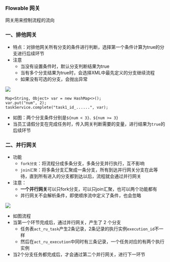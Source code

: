 ###  Flowable 网关
网关用来控制流程的流向

### 一、排他网关
* 特点：对排他网关所有分支的条件进行判断，选择第一个条件计算为true的分支进行后续环节
* 注意
  * 当没有设置条件时，默认分支判断结果为true
  * 当有多个分支结果为true时，会选择XML中最先定义的分支继续流程
  * 如果没有可选的分支，会抛出异常

![](https://fgq233.github.io/imgs/workflow/flow08.png)

```
Map<String, Object> var = new HashMap<>();
var.put("num", 2);
taskService.complete("task1_id_......", var);
```

* 如图：两个分支条件分别是`${num < 3}、${num >= 3}`
* 当员工请假分支在完成任务时，传入网关判断需要的变量，进行结果为`true`的后续环节


### 二、并行网关
* 功能
  * `fork分支`：将流程分成多条分支，多条分支并行执行，互不影响
  * `join汇聚`：将多条分支汇聚成一条分支，所有到达并行网关分支在此等待，直到所有进入的分支都到达以后，流程就会通过并行网关
* 注意：
  * **一个并行网关**可以只fork分支，可以只join汇聚，也可以两个功能都有
  * 并行网关不会解析条件，即使顺序流中定义了条件，也会忽略

![](https://fgq233.github.io/imgs/workflow/flow09.png)


* 如图流程
* 当第一个环节完成后，通过并行网关，产生了 2 个分支
  * 任务表`act_ru_task`产生2条记录，2条记录的执行实例`execution_id`不一样
  * 然后在`act_ru_execution`中同时有三条记录，一个任务对应的有两个执行实例
* 当2个分支任务都完成后，才会通过第二个并行网关，进行下一环节

